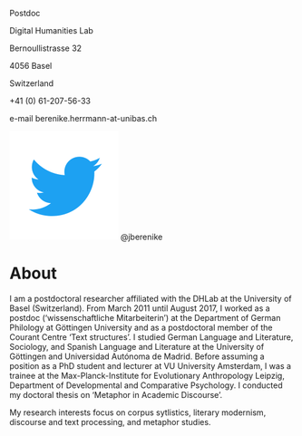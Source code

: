 Postdoc

Digital Humanities Lab

Bernoullistrasse 32

4056 Basel

Switzerland


+41 (0) 61-207-56-33

e-mail berenike.herrmann-at-unibas.ch

<img src="images/twitter.png" alt="twitter" class="ri"/> @jberenike

# About

I am a postdoctoral researcher affiliated with the DHLab at the University of Basel (Switzerland). 
From March 2011 until August 2017, I worked as a postdoc (‘wissenschaftliche Mitarbeiterin’) at the Department of German Philology at Göttingen University and as a postdoctoral member of the Courant Centre ‘Text structures’. 
I studied German Language and Literature, Sociology, and Spanish Language and Literature at the University of Göttingen and Universidad Autónoma de Madrid. 
Before assuming a position as a PhD student and lecturer at VU University Amsterdam, I  was a trainee at the Max-Planck-Institute for Evolutionary Anthropology Leipzig, Department of Developmental and Comparative Psychology. 
I conducted my doctoral thesis on ‘Metaphor in Academic Discourse’.

My research interests focus on corpus sytlistics, literary modernism, discourse and text processing, and metaphor studies.
